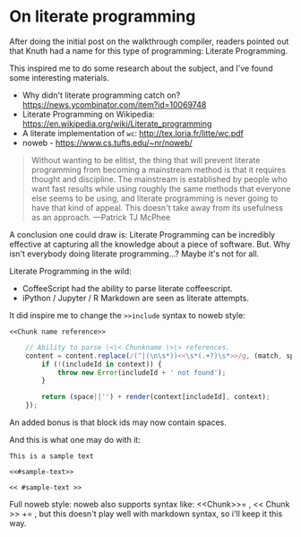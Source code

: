 # On literate programming

After doing the initial post on the walkthrough compiler, readers pointed out
that Knuth had a name for this type of programming: Literate Programming.

This inspired me to do some research about the subject, and I've found
some interesting materials. 

- Why didn't literate programming catch on? https://news.ycombinator.com/item?id=10069748
- Literate Programming on Wikipedia: https://en.wikipedia.org/wiki/Literate_programming
- A literate implementation of `wc`: http://tex.loria.fr/litte/wc.pdf
- noweb - https://www.cs.tufts.edu/~nr/noweb/

> Without wanting to be elitist, the thing that will prevent literate programming from becoming a mainstream method is that it requires thought and discipline. The mainstream is established by people who want fast results while using roughly the same methods that everyone else seems to be using, and literate programming is never going to have that kind of appeal. This doesn't take away from its usefulness as an approach.                         —Patrick TJ McPhee 

A conclusion one could draw is: Literate Programming can be incredibly effective at
capturing all the knowledge about a piece of software. But. Why isn't everybody
doing literate programming...? Maybe it's not for all.

Literate Programming in the wild:
- CoffeeScript had the ability to parse literate coffeescript.
- iPython / Jupyter / R Markdown are seen as literate attempts.

It did inspire me to change the `>>include` syntax to noweb style:

    <<Chunk name reference>>

```js << #extra-interpreter-stuff >> --already-merged
    // Ability to parse \<\< Chunkname \>\> references.
    content = content.replace(/(^|(\n\s*))<<\s*(.+?)\s*>>/g, (match, space, spaceBound, includeId) => {
        if (!(includeId in context)) {
            throw new Error(includeId + ' not found');
        }

        return (space||'') + render(context[includeId], context);
    });
```

An added bonus is that block ids may now contain spaces.

And this is what one may do with it:
```text << #sample-text >>
This is a sample text
```

```text << examples/noweb-references.txt >>
<<#sample-text>>

<< #sample-text >>
```

Full noweb style: 
noweb also supports syntax like: \<\<Chunk\>\>= , \<\< Chunk \>\> += , but this
doesn't play well with markdown syntax, so i'll keep it this way.

